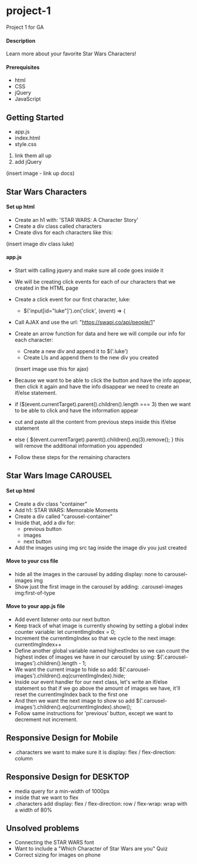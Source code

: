 # project-1
Project 1 for GA

#### Description
Learn more about your favorite Star Wars Characters!

#### Prerequisites

- html
- CSS
- jQuery
- JavaScript

## Getting Started
- app.js
- index.html
- style.css

1. link them all up
2. add jQuery

(insert image - link up docs)

## Star Wars Characters

#### Set up html
- Create an h1 with: 'STAR WARS: A Character Story'
- Create a div class called characters
- Create divs for each characters like this:

(insert image div class luke)


#### app.js
- Start with calling jquery and make sure all code goes inside it
- We will be creating click events for each of our characters that we created in the HTML page
- Create a click event for our first character, luke:
  - $('input[id="luke"]').on('click', (event) => {
- Call AJAX and use the url: "https://swapi.co/api/people/1"
- Create an arrow function for data and here we will compile our info for each character:
  - Create a new div and append it to $('.luke')
  - Create LIs and append them to the new div you created

  (insert image use this for ajax)

- Because we want to be able to click the button and have the info appear, then click it again and have the info disappear we need to create an if/else statement.

- if ($(event.currentTarget).parent().children().length === 3) then we want to be able to click and have the information appear

- cut and paste all the content from previous steps inside this if/else statement

- else { $(event.currentTarget).parent().children().eq(3).remove(); } this will remove the additional information you appended

- Follow these steps for the remaining characters

## Star Wars Image CAROUSEL

#### Set up html
- Create a div class "container"
- Add h1: STAR WARS: Memorable Moments
- Create a div called "carousel-container"
- Inside that, add a div for:
  - previous button
  - images
  - next button
- Add the images using img src tag inside the image div you just created

#### Move to your css file
- hide all the images in the carousel by adding display: none to carousel-images img
- Show just the first image in the  carousel by adding: .carousel-images img:first-of-type

#### Move to your app.js file
- Add event listener onto our next button
- Keep track of what image is currently showing by setting a global index counter variable: let currentImgIndex = 0;
- Increment the currentImgIndex so that we cycle to the next image: currentImgIndex++
- Define another global variable named highestIndex so we can count the highest index of images we have in our carousel by using: $('.carousel-images').children().length - 1;
- We want the current image to hide so add: $('.carousel-images').children().eq(currentImgIndex).hide;
- Inside our event handler for our next class, let's write an if/else statement so that if we go above the amount of images we have, it'll reset the currentImgIndex back to the first one
- And then we want the next image to show so add $('.carousel-images').children().eq(currentImgIndex).show();
- Follow same instructions for 'previous' button, except we want to decrement not increment.

## Responsive Design for Mobile
- .characters we want to make sure it is display: flex / flex-direction: column

## Responsive Design for DESKTOP
- media query for a min-width of 1000px
- inside that we want to flex
- .characters add display: flex / flex-direction: row / flex-wrap: wrap with a width of 80%

## Unsolved problems
- Connecting the STAR WARS font
- Want to include a "Which Character of Star Wars are you" Quiz
- Correct sizing for images on phone
